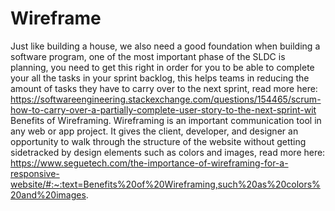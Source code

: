 # Wireframe
Just like building a house, we also need a good foundation when building a software program, one of the most important phase of the SLDC is planning, you need to get this right in order for you to be able to complete your all the tasks in your sprint backlog, this helps teams in reducing the amount of tasks they have to carry over to the next sprint, read more here: https://softwareengineering.stackexchange.com/questions/154465/scrum-how-to-carry-over-a-partially-complete-user-story-to-the-next-sprint-wit
Benefits of Wireframing. Wireframing is an important communication tool in any web or app project. It gives the client, developer, and designer an opportunity to walk through the structure of the website without getting sidetracked by design elements such as colors and images, read more here: https://www.seguetech.com/the-importance-of-wireframing-for-a-responsive-website/#:~:text=Benefits%20of%20Wireframing,such%20as%20colors%20and%20images.
